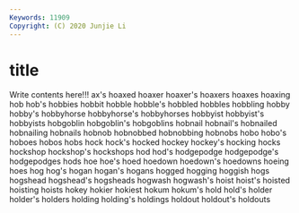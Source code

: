 ```yaml
---
Keywords: 11909
Copyright: (C) 2020 Junjie Li
---
```


# title

Write contents here!!!
ax's 
hoaxed
hoaxer 
hoaxer's 
hoaxers 
hoaxes 
hoaxing 
hob 
hob's 
hobbies 
hobbit 
hobble
hobble's 
hobbled 
hobbles 
hobbling 
hobby 
hobby's 
hobbyhorse 
hobbyhorse's 
hobbyhorses 
hobbyist
hobbyist's 
hobbyists 
hobgoblin 
hobgoblin's 
hobgoblins 
hobnail 
hobnail's 
hobnailed 
hobnailing 
hobnails
hobnob 
hobnobbed 
hobnobbing 
hobnobs 
hobo 
hobo's 
hoboes 
hobos 
hobs 
hock
hock's 
hocked 
hockey 
hockey's 
hocking 
hocks 
hockshop 
hockshop's 
hockshops 
hod
hod's 
hodgepodge 
hodgepodge's 
hodgepodges 
hods 
hoe 
hoe's 
hoed 
hoedown 
hoedown's
hoedowns 
hoeing 
hoes 
hog 
hog's 
hogan 
hogan's 
hogans 
hogged 
hogging
hoggish 
hogs 
hogshead 
hogshead's 
hogsheads 
hogwash 
hogwash's 
hoist 
hoist's 
hoisted
hoisting 
hoists 
hokey 
hokier 
hokiest 
hokum 
hokum's 
hold 
hold's 
holder
holder's 
holders 
holding 
holding's 
holdings 
holdout 
holdout's 
holdouts 
